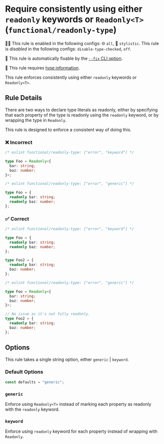 # Require consistently using either `readonly` keywords or `Readonly<T>` (`functional/readonly-type`)

💼🚫 This rule is enabled in the following configs: 🌐 `all`, 🎨 `stylistic`. This rule is _disabled_ in the following configs: `disable-type-checked`, `off`.

🔧 This rule is automatically fixable by the [`--fix` CLI option](https://eslint.org/docs/latest/user-guide/command-line-interface#--fix).

💭 This rule requires [type information](https://typescript-eslint.io/linting/typed-linting).

<!-- end auto-generated rule header -->

This rule enforces consistently using either `readonly` keywords or `Readonly<T>`.

## Rule Details

There are two ways to declare type literals as readonly, either by specifying that each
property of the type is readonly using the `readonly` keyword, or by wrapping the type
in `Readonly`.

This rule is designed to enforce a consistent way of doing this.

### ❌ Incorrect

<!-- eslint-skip -->

```ts
/* eslint functional/readonly-type: ["error", "keyword"] */

type Foo = Readonly<{
  bar: string;
  baz: number;
}>;
```

<!-- eslint-skip -->

```ts
/* eslint functional/readonly-type: ["error", "generic"] */

type Foo = {
  readonly bar: string;
  readonly baz: number;
};
```

### ✅ Correct

```ts
/* eslint functional/readonly-type: ["error", "keyword"] */

type Foo = {
  readonly bar: string;
  readonly baz: number;
};

type Foo2 = {
  readonly bar: string;
  baz: number;
};
```

```ts
/* eslint functional/readonly-type: ["error", "generic"] */

type Foo = Readonly<{
  bar: string;
  baz: number;
}>;

// No issue as it's not fully readonly.
type Foo2 = {
  readonly bar: string;
  baz: number;
};
```

## Options

This rule takes a single string option, either `generic` | `keyword`.

### Default Options

```ts
const defaults = "generic";
```

### `generic`

Enforce using `Readonly<T>` instead of marking each property as readonly with the `readonly` keyword.

### `keyword`

Enforce using `readonly` keyword for each property instead of wrapping with `Readonly`.
